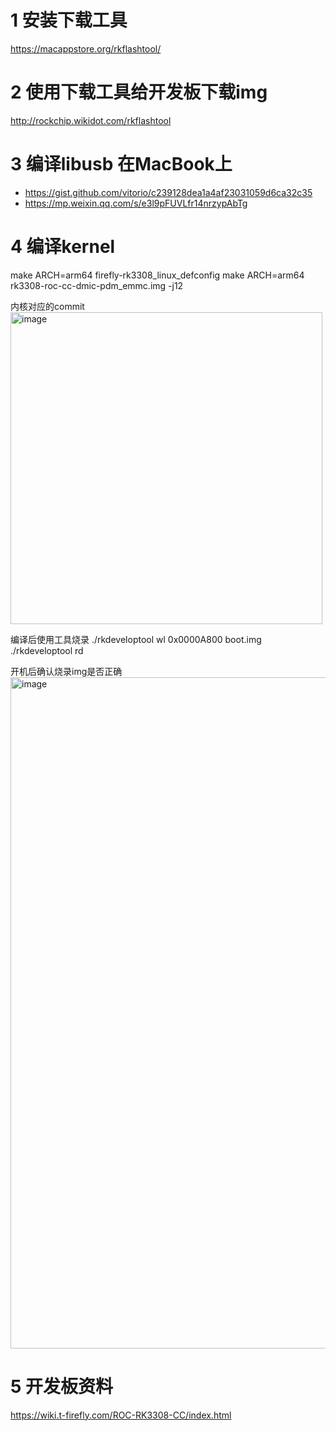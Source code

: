 # 1 安装下载工具
https://macappstore.org/rkflashtool/

# 2 使用下载工具给开发板下载img
http://rockchip.wikidot.com/rkflashtool

# 3 编译libusb 在MacBook上
* https://gist.github.com/vitorio/c239128dea1a4af23031059d6ca32c35
* https://mp.weixin.qq.com/s/e3l9pFUVLfr14nrzypAbTg

# 4 编译kernel
make ARCH=arm64 firefly-rk3308_linux_defconfig
make ARCH=arm64 rk3308-roc-cc-dmic-pdm_emmc.img -j12

内核对应的commit
<img width="499" alt="image" src="https://user-images.githubusercontent.com/11375905/219933164-986b21d7-ce97-4cac-ad32-10023c622e84.png">

编译后使用工具烧录
./rkdeveloptool wl 0x0000A800 boot.img
./rkdeveloptool rd

开机后确认烧录img是否正确
<img width="1074" alt="image" src="https://user-images.githubusercontent.com/11375905/219933225-f68a0c5b-73cd-4060-b064-9c7c48489132.png">


# 5 开发板资料
https://wiki.t-firefly.com/ROC-RK3308-CC/index.html
